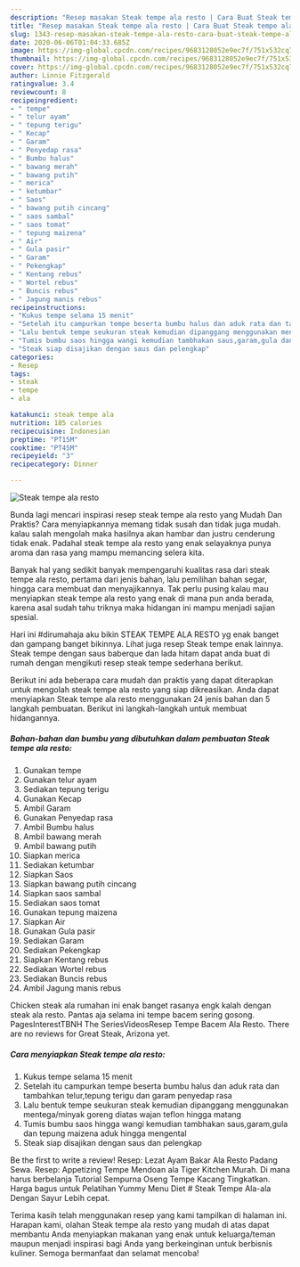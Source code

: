 ```yaml
---
description: "Resep masakan Steak tempe ala resto | Cara Buat Steak tempe ala resto Yang Lezat Sekali"
title: "Resep masakan Steak tempe ala resto | Cara Buat Steak tempe ala resto Yang Lezat Sekali"
slug: 1343-resep-masakan-steak-tempe-ala-resto-cara-buat-steak-tempe-ala-resto-yang-lezat-sekali
date: 2020-06-06T01:04:33.685Z
image: https://img-global.cpcdn.com/recipes/9683128052e9ec7f/751x532cq70/steak-tempe-ala-resto-foto-resep-utama.jpg
thumbnail: https://img-global.cpcdn.com/recipes/9683128052e9ec7f/751x532cq70/steak-tempe-ala-resto-foto-resep-utama.jpg
cover: https://img-global.cpcdn.com/recipes/9683128052e9ec7f/751x532cq70/steak-tempe-ala-resto-foto-resep-utama.jpg
author: Linnie Fitzgerald
ratingvalue: 3.4
reviewcount: 8
recipeingredient:
- " tempe"
- " telur ayam"
- " tepung terigu"
- " Kecap"
- " Garam"
- " Penyedap rasa"
- " Bumbu halus"
- " bawang merah"
- " bawang putih"
- " merica"
- " ketumbar"
- " Saos"
- " bawang putih cincang"
- " saos sambal"
- " saos tomat"
- " tepung maizena"
- " Air"
- " Gula pasir"
- " Garam"
- " Pekengkap"
- " Kentang rebus"
- " Wortel rebus"
- " Buncis rebus"
- " Jagung manis rebus"
recipeinstructions:
- "Kukus tempe selama 15 menit"
- "Setelah itu campurkan tempe beserta bumbu halus dan aduk rata dan tambahkan telur,tepung terigu dan garam penyedap rasa"
- "Lalu bentuk tempe seukuran steak kemudian dipanggang menggunakan mentega/minyak goreng diatas wajan teflon hingga matang"
- "Tumis bumbu saos hingga wangi kemudian tambhakan saus,garam,gula dan tepung maizena aduk hingga mengental"
- "Steak siap disajikan dengan saus dan pelengkap"
categories:
- Resep
tags:
- steak
- tempe
- ala

katakunci: steak tempe ala 
nutrition: 185 calories
recipecuisine: Indonesian
preptime: "PT15M"
cooktime: "PT45M"
recipeyield: "3"
recipecategory: Dinner

---
```



![Steak tempe ala resto](https://img-global.cpcdn.com/recipes/9683128052e9ec7f/751x532cq70/steak-tempe-ala-resto-foto-resep-utama.jpg)

Bunda lagi mencari inspirasi resep steak tempe ala resto yang Mudah Dan Praktis? Cara menyiapkannya memang tidak susah dan tidak juga mudah. kalau salah mengolah maka hasilnya akan hambar dan justru cenderung tidak enak. Padahal steak tempe ala resto yang enak selayaknya punya aroma dan rasa yang mampu memancing selera kita.

Banyak hal yang sedikit banyak mempengaruhi kualitas rasa dari steak tempe ala resto, pertama dari jenis bahan, lalu pemilihan bahan segar, hingga cara membuat dan menyajikannya. Tak perlu pusing kalau mau menyiapkan steak tempe ala resto yang enak di mana pun anda berada, karena asal sudah tahu triknya maka hidangan ini mampu menjadi sajian spesial.

Hari ini #dirumahaja aku bikin STEAK TEMPE ALA RESTO yg enak banget dan gampang banget bikinnya. Lihat juga resep Steak tempe enak lainnya. Steak tempe dengan saus baberque dan lada hitam dapat anda buat di rumah dengan mengikuti resep steak tempe sederhana berikut.


Berikut ini ada beberapa cara mudah dan praktis yang dapat diterapkan untuk mengolah steak tempe ala resto yang siap dikreasikan. Anda dapat menyiapkan Steak tempe ala resto menggunakan 24 jenis bahan dan 5 langkah pembuatan. Berikut ini langkah-langkah untuk membuat hidangannya.

<!--inarticleads1-->

##### Bahan-bahan dan bumbu yang dibutuhkan dalam pembuatan Steak tempe ala resto:

1. Gunakan  tempe
1. Gunakan  telur ayam
1. Sediakan  tepung terigu
1. Gunakan  Kecap
1. Ambil  Garam
1. Gunakan  Penyedap rasa
1. Ambil  Bumbu halus
1. Ambil  bawang merah
1. Ambil  bawang putih
1. Siapkan  merica
1. Sediakan  ketumbar
1. Siapkan  Saos
1. Siapkan  bawang putih cincang
1. Siapkan  saos sambal
1. Sediakan  saos tomat
1. Gunakan  tepung maizena
1. Siapkan  Air
1. Gunakan  Gula pasir
1. Sediakan  Garam
1. Sediakan  Pekengkap
1. Siapkan  Kentang rebus
1. Sediakan  Wortel rebus
1. Sediakan  Buncis rebus
1. Ambil  Jagung manis rebus


Chicken steak ala rumahan ini enak banget rasanya engk kalah dengan steak ala resto. Pantas aja selama ini tempe bacem sering gosong. PagesInterestTBNH The SeriesVideosResep Tempe Bacem Ala Resto. There are no reviews for Great Steak, Arizona yet. 

<!--inarticleads2-->

##### Cara menyiapkan Steak tempe ala resto:

1. Kukus tempe selama 15 menit
1. Setelah itu campurkan tempe beserta bumbu halus dan aduk rata dan tambahkan telur,tepung terigu dan garam penyedap rasa
1. Lalu bentuk tempe seukuran steak kemudian dipanggang menggunakan mentega/minyak goreng diatas wajan teflon hingga matang
1. Tumis bumbu saos hingga wangi kemudian tambhakan saus,garam,gula dan tepung maizena aduk hingga mengental
1. Steak siap disajikan dengan saus dan pelengkap


Be the first to write a review! Resep: Lezat Ayam Bakar Ala Resto Padang Sewa. Resep: Appetizing Tempe Mendoan ala Tiger Kitchen Murah. Di mana harus berbelanja Tutorial Sempurna Oseng Tempe Kacang Tingkatkan. Harga bagus untuk Pelatihan Yummy Menu Diet # Steak Tempe Ala-ala Dengan Sayur Lebih cepat. 

Terima kasih telah menggunakan resep yang kami tampilkan di halaman ini. Harapan kami, olahan Steak tempe ala resto yang mudah di atas dapat membantu Anda menyiapkan makanan yang enak untuk keluarga/teman maupun menjadi inspirasi bagi Anda yang berkeinginan untuk berbisnis kuliner. Semoga bermanfaat dan selamat mencoba!
